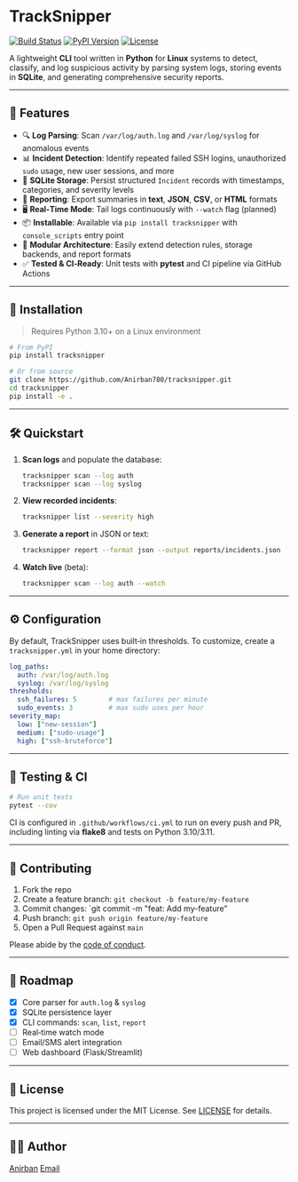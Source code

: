 # TrackSnipper

[![Build Status](https://img.shields.io/github/actions/workflow/status/your-username/tracksnipper/ci.yml?branch=main)](https://github.com/your-username/tracksnipper/actions)
[![PyPI Version](https://img.shields.io/pypi/v/tracksnipper)](https://pypi.org/project/tracksnipper)
[![License](https://img.shields.io/github/license/your-username/tracksnipper)](LICENSE)

A lightweight **CLI** tool written in **Python** for **Linux** systems to detect, classify, and log suspicious activity by parsing system logs, storing events in **SQLite**, and generating comprehensive security reports.

---

## 🚀 Features

* 🔍 **Log Parsing**: Scan `/var/log/auth.log` and `/var/log/syslog` for anomalous events
* 📊 **Incident Detection**: Identify repeated failed SSH logins, unauthorized `sudo` usage, new user sessions, and more
* 💾 **SQLite Storage**: Persist structured `Incident` records with timestamps, categories, and severity levels
* 📑 **Reporting**: Export summaries in **text**, **JSON**, **CSV**, or **HTML** formats
* 🖥️ **Real‑Time Mode**: Tail logs continuously with `--watch` flag (planned)
* 📦 **Installable**: Available via `pip install tracksnipper` with `console_scripts` entry point
* 🔧 **Modular Architecture**: Easily extend detection rules, storage backends, and report formats
* ✅ **Tested & CI‑Ready**: Unit tests with **pytest** and CI pipeline via GitHub Actions

---

## 💾 Installation

> Requires Python 3.10+ on a Linux environment

```bash
# From PyPI
pip install tracksnipper

# Or from source
git clone https://github.com/Anirban780/tracksnipper.git
cd tracksnipper
pip install -e .
```

---

## 🛠️ Quickstart

1. **Scan logs** and populate the database:

   ```bash
   tracksnipper scan --log auth
   tracksnipper scan --log syslog
   ```

2. **View recorded incidents**:

   ```bash
   tracksnipper list --severity high
   ```

3. **Generate a report** in JSON or text:

   ```bash
   tracksnipper report --format json --output reports/incidents.json
   ```

4. **Watch live** (beta):

   ```bash
   tracksnipper scan --log auth --watch
   ```

---

## ⚙️ Configuration

By default, TrackSnipper uses built‑in thresholds. To customize, create a `tracksnipper.yml` in your home directory:

```yaml
log_paths:
  auth: /var/log/auth.log
  syslog: /var/log/syslog
thresholds:
  ssh_failures: 5        # max failures per minute
  sudo_events: 3         # max sudo uses per hour
severity_map:
  low: ["new-session"]
  medium: ["sudo-usage"]
  high: ["ssh-bruteforce"]
```

---

## 🧪 Testing & CI

```bash
# Run unit tests
pytest --cov
```

CI is configured in `.github/workflows/ci.yml` to run on every push and PR, including linting via **flake8** and tests on Python 3.10/3.11.

---

## 🤝 Contributing

1. Fork the repo
2. Create a feature branch: `git checkout -b feature/my-feature`
3. Commit changes: \`git commit -m "feat: Add my-feature"
4. Push branch: `git push origin feature/my-feature`
5. Open a Pull Request against `main`

Please abide by the [code of conduct](CODE_OF_CONDUCT.md).

---

## 📖 Roadmap

* [x] Core parser for `auth.log` & `syslog`
* [x] SQLite persistence layer
* [x] CLI commands: `scan`, `list`, `report`
* [ ] Real‑time watch mode
* [ ] Email/SMS alert integration
* [ ] Web dashboard (Flask/Streamlit)

---

## 📄 License

This project is licensed under the MIT License. See [LICENSE](LICENSE) for details.

---

## 👨‍💻 Author

[Anirban](https://github.com/Anirban780)  [Email](fairytailanirbans@gmail.com)
